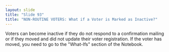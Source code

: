 ```yaml
---
layout: slide
title: "Slide 93"
title: "NON-ROUTINE VOTERS: What if a Voter is Marked as Inactive?"
---
```


Voters can become inactive if they do not respond to a confirmation mailing or if they moved and did not update their voter registration. If the voter has moved, you need to go to the "What-Ifs" section of the Notebook.

